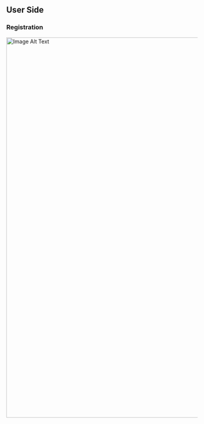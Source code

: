 
## User Side
### Registration
<img src="https://github.com/Rakshithpujary/Shanik-s-online-food-services-web-project/assets/135818873/0881bc65-ac10-4e32-9eeb-ccf73318a797" alt="Image Alt Text" style="width:1000px;" style="height:1000px;" />
